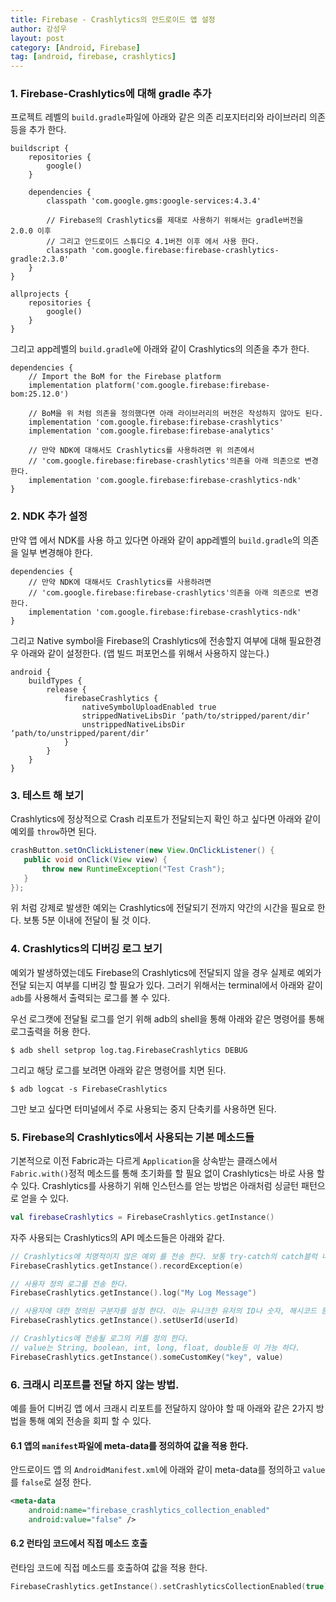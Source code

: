```yaml
---
title: Firebase - Crashlytics의 안드로이드 앱 설정
author: 강성우
layout: post
category: [Android, Firebase]
tag: [android, firebase, crashlytics]
---
```


### 1. Firebase-Crashlytics에 대해 gradle 추가 

프로젝트 레벨의 `build.gradle`파일에 아래와 같은 의존 리포지터리와 라이브러리 의존 등을 추가 한다. 

```
buildscript {
    repositories {
        google()
    }

    dependencies {
        classpath 'com.google.gms:google-services:4.3.4'

        // Firebase의 Crashlytics를 제대로 사용하기 위해서는 gradle버전을 2.0.0 이후 
        // 그리고 안드로이드 스튜디오 4.1버전 이후 에서 사용 한다. 
        classpath 'com.google.firebase:firebase-crashlytics-gradle:2.3.0'
    }
}

allprojects {
    repositories {
        google()
    }
}
```

그리고 app레벨의 `build.gradle`에 아래와 같이 Crashlytics의 의존을 추가 한다. 

```
dependencies {
    // Import the BoM for the Firebase platform
    implementation platform('com.google.firebase:firebase-bom:25.12.0')

    // BoM을 위 처럼 의존을 정의했다면 아래 라이브러리의 버전은 작성하지 않아도 된다. 
    implementation 'com.google.firebase:firebase-crashlytics'
    implementation 'com.google.firebase:firebase-analytics'

    // 만약 NDK에 대해서도 Crashlytics를 사용하려면 위 의존에서
    // 'com.google.firebase:firebase-crashlytics'의존을 아래 의존으로 변경 한다. 
    implementation 'com.google.firebase:firebase-crashlytics-ndk'
}
```

### 2. NDK 추가 설정 

만약 앱 에서 NDK를 사용 하고 있다면 아래와 같이 app레벨의 `build.gradle`의 의존을 일부 변경해야 한다. 

```
dependencies {
    // 만약 NDK에 대해서도 Crashlytics를 사용하려면 
    // 'com.google.firebase:firebase-crashlytics'의존을 아래 의존으로 변경 한다. 
    implementation 'com.google.firebase:firebase-crashlytics-ndk'
}
```

그리고 Native symbol을 Firebase의 Crashlytics에 전송할지 여부에 대해 필요한경우 아래와 같이 설정한다. (앱 빌드 퍼포먼스를 위해서 사용하지 않는다.)

```
android {
    buildTypes {
        release {
            firebaseCrashlytics {
                nativeSymbolUploadEnabled true
                strippedNativeLibsDir ‘path/to/stripped/parent/dir’
                unstrippedNativeLibsDir ‘path/to/unstripped/parent/dir’
            }
        }
    }
}
```

### 3. 테스트 해 보기

Crashlytics에 정상적으로 Crash 리포트가 전달되는지 확인 하고 싶다면 아래와 같이 예외를 `throw`하면 된다. 

```java
crashButton.setOnClickListener(new View.OnClickListener() {
   public void onClick(View view) {
       throw new RuntimeException("Test Crash"); 
   }
});
```

위 처럼 강제로 발생한 예외는 Crashlytics에 전달되기 전까지 약간의 시간을 필요로 한다. 보통 5분 이내에 전달이 될 것 이다. 

### 4. Crashlytics의 디버깅 로그 보기 

예외가 발생하였는데도 Firebase의 Crashlytics에 전달되지 않을 경우 실제로 예외가 전달 되는지 여부를 디버깅 할 필요가 있다. 그러기 위해서는 terminal에서 아래와 같이 `adb`를 사용해서 출력되는 로그를 볼 수 있다. 

우선 로그캣에 전달될 로그를 얻기 위해 adb의 shell을 통해 아래와 같은 명령어를 통해 로그출력을 허용 한다. 

```
$ adb shell setprop log.tag.FirebaseCrashlytics DEBUG
```

그리고 해당 로그를 보려면 아래와 같은 명령어를 치면 된다. 

```
$ adb logcat -s FirebaseCrashlytics
```

그만 보고 싶다면 터미널에서 주로 사용되는 중지 단축키를 사용하면 된다. 

### 5. Firebase의 Crashlytics에서 사용되는 기본 메소드들 

기본적으로 이전 Fabric과는 다르게 `Application`을 상속받는 클래스에서 `Fabric.with()`정적 메소드를 통해 초기화를 할 필요 없이 Crashlytics는 바로 사용 할 수 있다. Crashlytics를 사용하기 위해 인스턴스를 얻는 방법은 아래처럼 싱글턴 패턴으로 얻을 수 있다. 

```kotlin
val firebaseCrashlytics = FirebaseCrashlytics.getInstance()
```

자주 사용되는 Crashlytics의 API 메소드들은 아래와 같다. 

```kotlin
// Crashlytics에 치명적이지 않은 예외 를 전송 한다. 보통 try-catch의 catch블럭 내 에서 사용 된다. 
FirebaseCrashlytics.getInstance().recordException(e)

// 사용자 정의 로그를 전송 한다. 
FirebaseCrashlytics.getInstance().log("My Log Message")

// 사용자에 대한 정의된 구분자를 설정 한다. 이는 유니크한 유저의 ID나 숫자, 해시코드 등이 있다. 
FirebaseCrashlytics.getInstance().setUserId(userId)

// Crashlytics에 전송될 로그의 키를 정의 한다. 
// value는 String, boolean, int, long, float, double등 이 가능 하다. 
FirebaseCrashlytics.getInstance().someCustomKey("key", value)   
```

### 6. 크래시 리포트를 전달 하지 않는 방법. 

예를 들어 디버깅 앱 에서 크래시 리포트를 전달하지 않아야 할 때 아래와 같은 2가지 방법을 통해 예외 전송을 회피 할 수 있다. 

#### 6.1 앱의 `manifest`파일에 meta-data를 정의하여 값을 적용 한다. 

안드로이드 앱 의 `AndroidManifest.xml`에 아래와 같이 meta-data를 정의하고 `value`를 `false`로 설정 한다. 

```xml
<meta-data
    android:name="firebase_crashlytics_collection_enabled"
    android:value="false" />
```

#### 6.2 런타임 코드에서 직접 메소드 호출 

런타임 코드에 직접 메소드를 호출하여 값을 적용 한다. 

```kotlin
FirebaseCrashlytics.getInstance().setCrashlyticsCollectionEnabled(true)
```